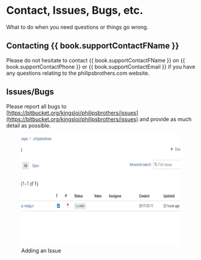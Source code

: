 # Contact, Issues, Bugs, etc.

What to do when you need questions or things go wrong.

## Contacting {{ book.supportContactFName }}

Please do not hesitate to contact {{ book.supportContactFName }} on {{ book.supportContactPhone }} or {{ book.supportContactEmail }} if you have any questions relating to the philipsbrothers.com website.

## Issues/Bugs

Please report all bugs to [https://bitbucket.org/kingsloi/philipsbrothers/issues](https://bitbucket.org/kingsloi/philipsbrothers/issues) and provide as much detail as possible.

<figure>
    <img src="/assets/adding-an-issue.gif" height="300" />
    <figcaption>Adding an Issue</figcaption>
</figure>

